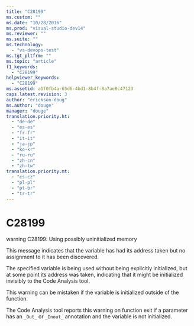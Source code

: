 ```yaml
---
title: "C28199"
ms.custom: ""
ms.date: "10/28/2016"
ms.prod: "visual-studio-dev14"
ms.reviewer: ""
ms.suite: ""
ms.technology: 
  - "vs-devops-test"
ms.tgt_pltfrm: ""
ms.topic: "article"
f1_keywords: 
  - "C28199"
helpviewer_keywords: 
  - "C28199"
ms.assetid: a1f0fb4a-65d6-4bd1-8b4f-8a7ae8c47123
caps.latest.revision: 3
author: "erickson-doug"
ms.author: "douge"
manager: "douge"
translation.priority.ht: 
  - "de-de"
  - "es-es"
  - "fr-fr"
  - "it-it"
  - "ja-jp"
  - "ko-kr"
  - "ru-ru"
  - "zh-cn"
  - "zh-tw"
translation.priority.mt: 
  - "cs-cz"
  - "pl-pl"
  - "pt-br"
  - "tr-tr"
---
```

# C28199
warning C28199: Using possibly uninitialized memory  
  
 This message indicates that the variable has had its address taken but no assignment to it has been discovered.  
  
 The specified variable is being used without being explicitly initialized, but at some point its address was taken, indicating that it might be initialized invisibly to the Code Analysis tool.  
  
 This warning can be mistaken if the variable is initialized outside of the function.  
  
 The Code Analysis tool reports this warning on function exit if a parameter has an `_Out_` or `_Inout_` annotation and the variable is not initialized.
